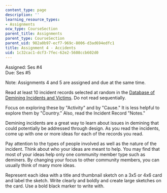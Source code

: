 ```yaml
---
content_type: page
description: ''
learning_resource_types:
- Assignments
ocw_type: CourseSection
parent_title: Assignments
parent_type: CourseSection
parent_uid: 982a0b97-ecf7-969c-8006-d3ad694edfc1
title: Assignment 4 - Accidents
uid: 1c32cac1-dcf3-7fec-62e2-5608ccb602d0
---
```


Assigned: Ses #4  
Due: Ses #5

Note: Assignments 4 and 5 are assigned and due at the same time.

Read at least 10 incident records selected at random in the [Database of Demining Incidents and Victims](http://www.ddasonline.com/). Do not read sequentially.

Focus on exploring these by "Activity" and by "Cause." It is less helpful to explore them by "Country." Also, read the Incident Record "Notes."

Demining incidents are a great way to learn about issues in demining that could potentially be addressed through design. As you read the incidents, come up with one or more ideas for each of the records you read.

Pay attention to the types of people involved as well as the nature of the incident. Think about who your ideas are meant to help. You may find that most of your ideas help only one community member type such as deminers. By changing your focus to other community members, you can usually think of many more ideas.

Represent each idea with a title and thumbnail sketch on a 3x5 or 4x6 card and label the sketch. Write clearly and boldly and create large sketches on the card. Use a bold black marker to write with.